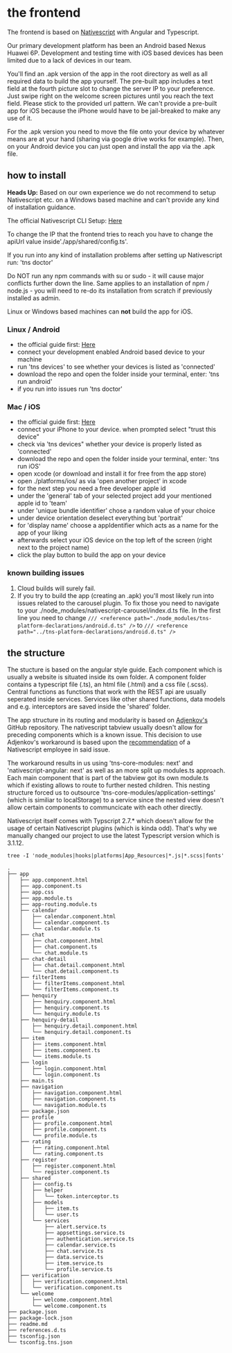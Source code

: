 # the frontend 

The frontend is based on [Nativescript](https://www.nativescript.org/nativescript-is-how-you-build-native-mobile-apps-with-angular) with Angular and Typescript. 

Our primary development platform has been an Android based Nexus Huawei 6P. Development and testing time with iOS based devices has been limited due to a lack of devices in our team. 

You'll find an .apk version of the app in the root directory as well as all required data to build the app yourself.
The pre-built app includes a text field at the fourth picture slot to change the server IP to your preference. Just swipe right on the welcome screen pictures until you reach the text field. Please stick to the provided url pattern. We can't provide a pre-built app for iOS because the iPhone would have to be jail-breaked to make any use of it.

For the .apk version you need to move the file onto your device by whatever means are at your hand (sharing via google drive works for example). Then, on your Android device you can just open and install the app via the .apk file. 

## how to install

**Heads Up:** Based on our own experience we do not recommend to setup Nativescript etc. on a Windows based machine and can't provide any kind of installation guidance.

The official Nativescript CLI Setup: [Here](https://docs.nativescript.org/start/quick-setup)

To change the IP that the frontend tries to reach you have to change the apiUrl value inside'./app/shared/config.ts'. 

If you run into any kind of installation problems after setting up Nativescript run: 'tns doctor'

Do NOT run any npm commands with su or sudo - it will cause major conflicts further down the line. Same applies to an installation of npm / node.js - you will need to re-do its installation from scratch if previously installed as admin.

Linux or Windows based machines can **not** build the app for iOS.

### Linux / Android
- the official guide first: [Here](https://docs.nativescript.org/start/ns-setup-linux)
- connect your development enabled Android based device to your machine 
- run 'tns devices' to see whether your devices is listed as 'connected'
- download the repo and open the folder inside your terminal, enter: 'tns run android'
- if you run into issues run 'tns doctor'

### Mac / iOS
- the official guide first: [Here](https://docs.nativescript.org/start/ns-setup-os-x)
- connect your iPhone to your device. when prompted select "trust this device"
- check via 'tns devices" whether your device is properly listed as 'connected'
- download the repo and open the folder inside your terminal, enter: 'tns run iOS'
- open xcode (or download and install it for free from the app store)
- open ./platforms/ios/ as via 'open another project' in xcode
- for the next step you need a free developer apple id
- under the 'general' tab of your selected project add your mentioned apple id to 'team'
- under 'unique bundle identifier' chose a random value of your choice
- under device orientation deselect everything but 'portrait'
- for 'display name' choose a appIdentifier which acts as a name for the app of your liking
- afterwards select your iOS device on the top left of the screen (right next to the project name)
- click the play button to build the app on your device

### known building issues

1. Cloud builds will surely fail.
2. If you try to build the app (creating an .apk) you'll most likely run into issues related to the carousel plugin. To fix those you need to navigate to your ./node_modules/nativescript-carousel/index.d.ts file. In the first line you need to change
 `/// <reference path="./node_modules/tns-platform-declarations/android.d.ts" />`
to
 `/// <reference path="../tns-platform-declarations/android.d.ts" />`


## the structure

The stucture is based on the angular style guide. Each component which is usually a website is situated inside its own folder. A component folder contains a typescript file (.ts), an html file (.html) and a css file (.scss). Central functions as functions that work with the REST api are usually seperated inside services. Services like other shared functions, data models and e.g. interceptors are saved inside the 'shared' folder. 

The app structure in its routing and modularity is based on [Adjenkov's](https://github.com/ADjenkov/login-tabs-ng) GitHub repository. The nativescript tabview usually doesn't allow for preceding components which is a known issue. This decision to use Adjenkov's workaround is based upon the [recommendation](https://github.com/NativeScript/nativescript-angular/issues/1351#issuecomment-442052212) of a Nativescript employee in said issue.

The workaround results in us using 'tns-core-modules: next' and 'nativescript-angular: next' as well as an more split up modules.ts approach. Each main component that is part of the tabview got its own module.ts which if existing allows to route to further nested children. This nesting structure forced us to outsource 'tns-core-modules/application-settings' (which is similiar to localStorage) to a service since the nested view doesn't allow certain components to communcicate with each other directly.

Nativescript itself comes with Typscript 2.7.* which doesn't allow for the usage of certain Nativescript plugins (which is kinda odd). That's why we manually changed our project to use the latest Typescript version which is 3.1.12.

`tree -I 'node_modules|hooks|platforms|App_Resources|*.js|*.scss|fonts'`
```
.
├── app
│   ├── app.component.html
│   ├── app.component.ts
│   ├── app.css
│   ├── app.module.ts
│   ├── app-routing.module.ts
│   ├── calendar
│   │   ├── calendar.component.html
│   │   ├── calendar.component.ts
│   │   └── calendar.module.ts
│   ├── chat
│   │   ├── chat.component.html
│   │   ├── chat.component.ts
│   │   └── chat.module.ts
│   ├── chat-detail
│   │   ├── chat.detail.component.html
│   │   └── chat.detail.component.ts
│   ├── filterItems
│   │   ├── filterItems.component.html
│   │   └── filterItems.component.ts
│   ├── henquiry
│   │   ├── henquiry.component.html
│   │   ├── henquiry.component.ts
│   │   └── henquiry.module.ts
│   ├── henquiry-detail
│   │   ├── henquiry.detail.component.html
│   │   └── henquiry.detail.component.ts
│   ├── item
│   │   ├── items.component.html
│   │   ├── items.component.ts
│   │   └── items.module.ts
│   ├── login
│   │   ├── login.component.html
│   │   └── login.component.ts
│   ├── main.ts
│   ├── navigation
│   │   ├── navigation.component.html
│   │   ├── navigation.component.ts
│   │   └── navigation.module.ts
│   ├── package.json
│   ├── profile
│   │   ├── profile.component.html
│   │   ├── profile.component.ts
│   │   └── profile.module.ts
│   ├── rating
│   │   ├── rating.component.html
│   │   └── rating.component.ts
│   ├── register
│   │   ├── register.component.html
│   │   └── register.component.ts
│   ├── shared
│   │   ├── config.ts
│   │   ├── helper
│   │   │   └── token.interceptor.ts
│   │   ├── models
│   │   │   ├── item.ts
│   │   │   └── user.ts
│   │   └── services
│   │       ├── alert.service.ts
│   │       ├── appsettings.service.ts
│   │       ├── authentication.service.ts
│   │       ├── calendar.service.ts
│   │       ├── chat.service.ts
│   │       ├── data.service.ts
│   │       ├── item.service.ts
│   │       └── profile.service.ts
│   ├── verification
│   │   ├── verification.component.html
│   │   └── verification.component.ts
│   └── welcome
│       ├── welcome.component.html
│       └── welcome.component.ts
├── package.json
├── package-lock.json
├── readme.md
├── references.d.ts
├── tsconfig.json
└── tsconfig.tns.json
```

